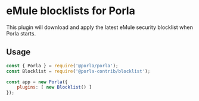 # eMule blocklists for Porla

This plugin will download and apply the latest eMule security blocklist when
Porla starts.


## Usage

```js
const { Porla } = require('@porla/porla');
const Blocklist = require('@porla-contrib/blocklist');

const app = new Porla({
    plugins: [ new Blocklist() ]
});
```
